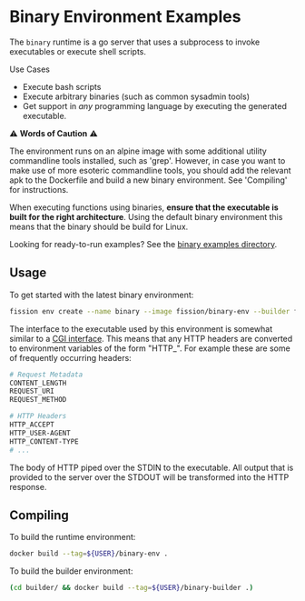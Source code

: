 # Binary Environment Examples

The `binary` runtime is a go server that uses a subprocess to invoke executables or execute shell scripts.

Use Cases

- Execute bash scripts
- Execute arbitrary binaries (such as common sysadmin tools)
- Get support in _any_ programming language by executing the generated executable.

⚠️ **Words of Caution** ⚠️

The environment runs on an alpine image with some additional utility commandline tools installed, such as 'grep'.
However, in case you want to make use of more esoteric commandline tools, you should add the relevant apk to the Dockerfile and build a new binary environment.
See 'Compiling' for instructions.

When executing functions using binaries, **ensure that the executable is built for the right architecture**.
Using the default binary environment this means that the binary should be build for Linux.

Looking for ready-to-run examples? See the [binary examples directory](../../examples/binary).

## Usage

To get started with the latest binary environment:

```bash
fission env create --name binary --image fission/binary-env --builder fission/binary-builder
```

The interface to the executable used by this environment is somewhat similar to a [CGI interface](https://en.wikipedia.org/wiki/Common_Gateway_Interface).
This means that any HTTP headers are converted to environment variables of the form "HTTP_<header-name>".
For example these are some of frequently occurring headers:

```bash
# Request Metadata
CONTENT_LENGTH
REQUEST_URI
REQUEST_METHOD

# HTTP Headers
HTTP_ACCEPT
HTTP_USER-AGENT
HTTP_CONTENT-TYPE
# ...
```

The body of HTTP piped over the STDIN to the executable.
All output that is provided to the server over the STDOUT will be transformed into the HTTP response.

## Compiling

To build the runtime environment:

```bash
docker build --tag=${USER}/binary-env .
```

To build the builder environment:

```bash
(cd builder/ && docker build --tag=${USER}/binary-builder .)
```
